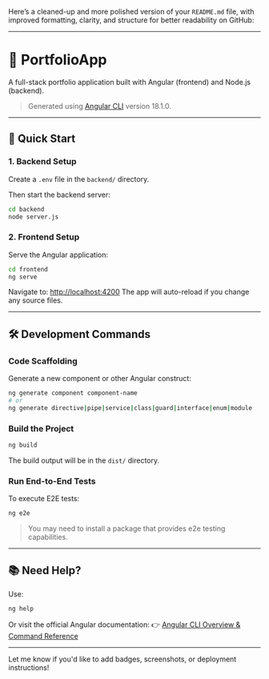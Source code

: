 Here’s a cleaned-up and more polished version of your `README.md` file, with improved formatting, clarity, and structure for better readability on GitHub:

---

# 📁 PortfolioApp

A full-stack portfolio application built with Angular (frontend) and Node.js (backend).

> Generated using [Angular CLI](https://github.com/angular/angular-cli) version 18.1.0.

---

## 🚀 Quick Start

### 1. Backend Setup

Create a `.env` file in the `backend/` directory.

Then start the backend server:

```bash
cd backend
node server.js
```

### 2. Frontend Setup

Serve the Angular application:

```bash
cd frontend
ng serve
```

Navigate to: [http://localhost:4200](http://localhost:4200)
The app will auto-reload if you change any source files.

---

## 🛠 Development Commands

### Code Scaffolding

Generate a new component or other Angular construct:

```bash
ng generate component component-name
# or
ng generate directive|pipe|service|class|guard|interface|enum|module
```

### Build the Project

```bash
ng build
```

The build output will be in the `dist/` directory.

### Run End-to-End Tests

To execute E2E tests:

```bash
ng e2e
```

> You may need to install a package that provides e2e testing capabilities.

---

## 📚 Need Help?

Use:

```bash
ng help
```

Or visit the official Angular documentation:
👉 [Angular CLI Overview & Command Reference](https://angular.dev/tools/cli)

---

Let me know if you'd like to add badges, screenshots, or deployment instructions!
